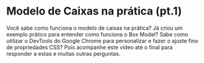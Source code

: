 # Modelo de Caixas na prática (pt.1)

Você sabe como funciona o modelo de caixas na prática? Já criou um exemplo prático para entender como funciona o Box Model? Sabe como utilizar o DevTools do Google Chrome para personalizar e fazer o ajuste fino de propriedades CSS? Pois acompanhe este vídeo até o final para responder a estas e muitas outras perguntas.
